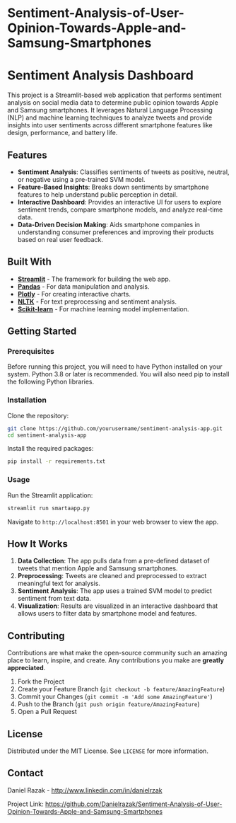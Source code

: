 # Sentiment-Analysis-of-User-Opinion-Towards-Apple-and-Samsung-Smartphones
# Sentiment Analysis Dashboard

This project is a Streamlit-based web application that performs sentiment analysis on social media data to determine public opinion towards Apple and Samsung smartphones. It leverages Natural Language Processing (NLP) and machine learning techniques to analyze tweets and provide insights into user sentiments across different smartphone features like design, performance, and battery life.

## Features

- **Sentiment Analysis**: Classifies sentiments of tweets as positive, neutral, or negative using a pre-trained SVM model.
- **Feature-Based Insights**: Breaks down sentiments by smartphone features to help understand public perception in detail.
- **Interactive Dashboard**: Provides an interactive UI for users to explore sentiment trends, compare smartphone models, and analyze real-time data.
- **Data-Driven Decision Making**: Aids smartphone companies in understanding consumer preferences and improving their products based on real user feedback.

## Built With

- **[Streamlit](https://streamlit.io/)** - The framework for building the web app.
- **[Pandas](https://pandas.pydata.org/)** - For data manipulation and analysis.
- **[Plotly](https://plotly.com/)** - For creating interactive charts.
- **[NLTK](https://www.nltk.org/)** - For text preprocessing and sentiment analysis.
- **[Scikit-learn](https://scikit-learn.org/stable/)** - For machine learning model implementation.

## Getting Started

### Prerequisites

Before running this project, you will need to have Python installed on your system. Python 3.8 or later is recommended. You will also need pip to install the following Python libraries.

### Installation

Clone the repository:

```bash
git clone https://github.com/yourusername/sentiment-analysis-app.git
cd sentiment-analysis-app
```

Install the required packages:

```bash
pip install -r requirements.txt
```

### Usage

Run the Streamlit application:

```bash
streamlit run smartaapp.py
```

Navigate to `http://localhost:8501` in your web browser to view the app.

## How It Works

1. **Data Collection**: The app pulls data from a pre-defined dataset of tweets that mention Apple and Samsung smartphones.
2. **Preprocessing**: Tweets are cleaned and preprocessed to extract meaningful text for analysis.
3. **Sentiment Analysis**: The app uses a trained SVM model to predict sentiment from text data.
4. **Visualization**: Results are visualized in an interactive dashboard that allows users to filter data by smartphone model and features.

## Contributing

Contributions are what make the open-source community such an amazing place to learn, inspire, and create. Any contributions you make are **greatly appreciated**.

1. Fork the Project
2. Create your Feature Branch (`git checkout -b feature/AmazingFeature`)
3. Commit your Changes (`git commit -m 'Add some AmazingFeature'`)
4. Push to the Branch (`git push origin feature/AmazingFeature`)
5. Open a Pull Request

## License

Distributed under the MIT License. See `LICENSE` for more information.

## Contact

Daniel Razak - http://www.linkedin.com/in/danielrzak

Project Link: https://github.com/Danielrazak/Sentiment-Analysis-of-User-Opinion-Towards-Apple-and-Samsung-Smartphones
